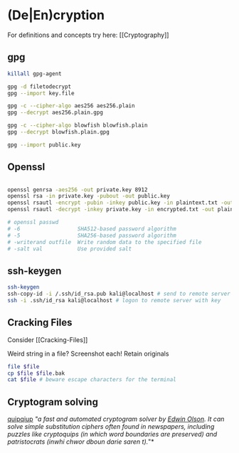 # (De|En)cryption

For definitions and concepts try here: [[Cryptography]]

## gpg
```bash
killall gpg-agent

gpg -d filetodecrypt
gpg --import key.file

gpg -c --cipher-algo aes256 aes256.plain
gpg --decrypt aes256.plain.gpg

gpg -c --cipher-algo blowfish blowfish.plain
gpg --decrypt blowfish.plain.gpg

gpg --import public.key
```

## Openssl
```bash

openssl genrsa -aes256 -out private.key 8912
openssl rsa -in private.key -pubout -out public.key
openssl rsautl -encrypt -pubin -inkey public.key -in plaintext.txt -out encrypted.txt
openssl rsautl -decrypt -inkey private.key -in encrypted.txt -out plaintext.txt

# openssl passwd  
# -6                  SHA512-based password algorithm
# -5                  SHA256-based password algorithm
# -writerand outfile  Write random data to the specified file
# -salt val           Use provided salt
```

## ssh-keygen
```bash
ssh-keygen
ssh-copy-id -i /.ssh/id_rsa.pub kali@localhost # send to remote server
ssh -i .ssh/id_rsa kali@localhost # logon to remote server with key
```


## Cracking Files
Consider [[Cracking-Files]]

Weird string in a file? Screenshot each! Retain originals
```bash
file $file 
cp $file $file.bak
cat $file # beware escape characters for the terminal
```

## Cryptogram solving

[quipqiup](https://www.quipqiup.com/) *"a fast and automated cryptogram solver by [Edwin Olson](http://april.eecs.umich.edu/people/ebolson). It can solve simple substitution ciphers often found in newspapers, including puzzles like cryptoquips (in which word boundaries are preserved) and patristocrats (inwhi chwor dboun darie saren t).*"*